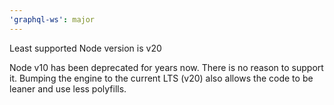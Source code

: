 ```yaml
---
'graphql-ws': major
---
```


Least supported Node version is v20

Node v10 has been deprecated for years now. There is no reason to support it. Bumping the engine to the current LTS (v20) also allows the code to be leaner and use less polyfills.
